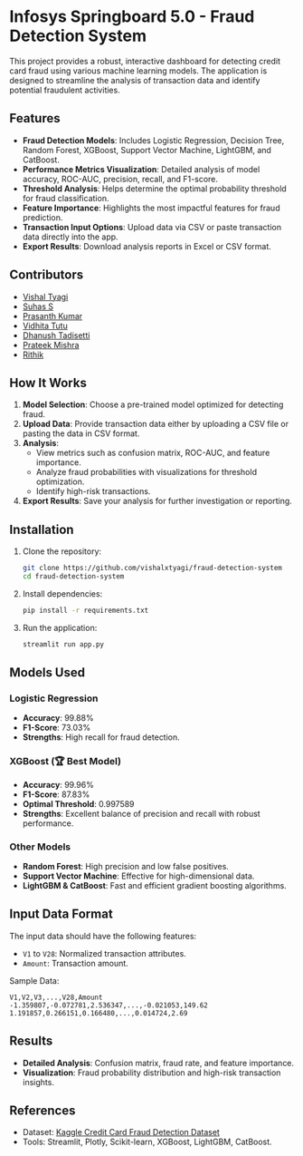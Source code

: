 # Infosys Springboard 5.0 - Fraud Detection System

This project provides a robust, interactive dashboard for detecting credit card fraud using various machine learning models. The application is designed to streamline the analysis of transaction data and identify potential fraudulent activities.

## Features

- **Fraud Detection Models**: Includes Logistic Regression, Decision Tree, Random Forest, XGBoost, Support Vector Machine, LightGBM, and CatBoost.
- **Performance Metrics Visualization**: Detailed analysis of model accuracy, ROC-AUC, precision, recall, and F1-score.
- **Threshold Analysis**: Helps determine the optimal probability threshold for fraud classification.
- **Feature Importance**: Highlights the most impactful features for fraud prediction.
- **Transaction Input Options**: Upload data via CSV or paste transaction data directly into the app.
- **Export Results**: Download analysis reports in Excel or CSV format.

## Contributors

- [Vishal Tyagi](https://github.com/vishalxtyagi)
- [Suhas S](https://github.com/suhass434)
- [Prasanth Kumar](https://github.com/prasanth1221)
- [Vidhita Tutu](https://github.com/VidhitaTutu30)
- [Dhanush Tadisetti](https://github.com/Dhanushtadisetti)
- [Prateek Mishra](https://github.com/PrateekMishraGithub)
- [Rithik](https://github.com/rithik423)

## How It Works

1. **Model Selection**: Choose a pre-trained model optimized for detecting fraud.
2. **Upload Data**: Provide transaction data either by uploading a CSV file or pasting the data in CSV format.
3. **Analysis**:
   - View metrics such as confusion matrix, ROC-AUC, and feature importance.
   - Analyze fraud probabilities with visualizations for threshold optimization.
   - Identify high-risk transactions.
4. **Export Results**: Save your analysis for further investigation or reporting.

## Installation

1. Clone the repository:
   ```bash
   git clone https://github.com/vishalxtyagi/fraud-detection-system
   cd fraud-detection-system
   ```
2. Install dependencies:
   ```bash
   pip install -r requirements.txt
   ```
3. Run the application:
   ```bash
   streamlit run app.py
   ```

## Models Used

### Logistic Regression
- **Accuracy**: 99.88%
- **F1-Score**: 73.03%
- **Strengths**: High recall for fraud detection.

### XGBoost (🏆 Best Model)
- **Accuracy**: 99.96%
- **F1-Score**: 87.83%
- **Optimal Threshold**: 0.997589
- **Strengths**: Excellent balance of precision and recall with robust performance.

### Other Models
- **Random Forest**: High precision and low false positives.
- **Support Vector Machine**: Effective for high-dimensional data.
- **LightGBM & CatBoost**: Fast and efficient gradient boosting algorithms.

## Input Data Format

The input data should have the following features:

- `V1` to `V28`: Normalized transaction attributes.
- `Amount`: Transaction amount.

Sample Data:
```csv
V1,V2,V3,...,V28,Amount
-1.359807,-0.072781,2.536347,...,-0.021053,149.62
1.191857,0.266151,0.166480,...,0.014724,2.69
```

## Results

- **Detailed Analysis**: Confusion matrix, fraud rate, and feature importance.
- **Visualization**: Fraud probability distribution and high-risk transaction insights.

## References

- Dataset: [Kaggle Credit Card Fraud Detection Dataset](https://www.kaggle.com/mlg-ulb/creditcardfraud)
- Tools: Streamlit, Plotly, Scikit-learn, XGBoost, LightGBM, CatBoost.
